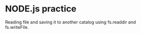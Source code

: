 # NODE.js practice
Reading file and saving it to another catalog using fs.readdir and fs.writeFile.
